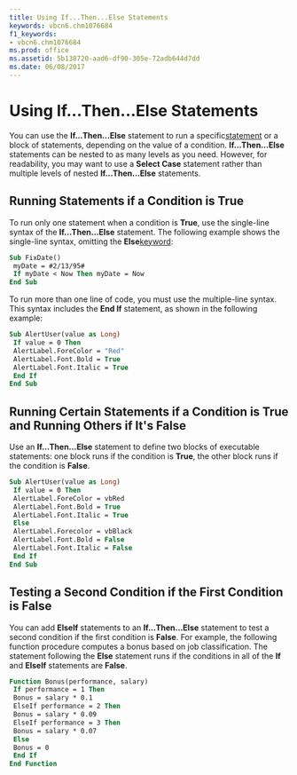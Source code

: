 ```yaml
---
title: Using If...Then...Else Statements
keywords: vbcn6.chm1076684
f1_keywords:
- vbcn6.chm1076684
ms.prod: office
ms.assetid: 5b138720-aad6-df90-305e-72adb644d7dd
ms.date: 06/08/2017
---
```



# Using If...Then...Else Statements

You can use the  **If...Then...Else** statement to run a specific[statement](../../Glossary/vbe-glossary.md#statement) or a block of statements, depending on the value of a condition. **If...Then...Else** statements can be nested to as many levels as you need. However, for readability, you may want to use a **Select Case** statement rather than multiple levels of nested **If...Then...Else** statements.


## Running Statements if a Condition is True

To run only one statement when a condition is  **True**, use the single-line syntax of the **If...Then...Else** statement. The following example shows the single-line syntax, omitting the **Else**[keyword](../../Glossary/vbe-glossary.md#keyword):


```vb
Sub FixDate() 
 myDate = #2/13/95# 
 If myDate < Now Then myDate = Now 
End Sub
```

To run more than one line of code, you must use the multiple-line syntax. This syntax includes the  **End If** statement, as shown in the following example:




```vb
Sub AlertUser(value as Long) 
 If value = 0 Then 
 AlertLabel.ForeColor = "Red" 
 AlertLabel.Font.Bold = True 
 AlertLabel.Font.Italic = True 
 End If 
End Sub
```


## Running Certain Statements if a Condition is True and Running Others if It's False

Use an  **If...Then...Else** statement to define two blocks of executable statements: one block runs if the condition is **True**, the other block runs if the condition is **False**.


```vb
Sub AlertUser(value as Long) 
 If value = 0 Then 
 AlertLabel.ForeColor = vbRed 
 AlertLabel.Font.Bold = True 
 AlertLabel.Font.Italic = True 
 Else 
 AlertLabel.Forecolor = vbBlack 
 AlertLabel.Font.Bold = False 
 AlertLabel.Font.Italic = False 
 End If 
End Sub
```


## Testing a Second Condition if the First Condition is False

You can add  **ElseIf** statements to an **If...Then...Else** statement to test a second condition if the first condition is **False**. For example, the following function procedure computes a bonus based on job classification. The statement following the **Else** statement runs if the conditions in all of the **If** and **ElseIf** statements are **False**.


```vb
Function Bonus(performance, salary) 
 If performance = 1 Then 
 Bonus = salary * 0.1 
 ElseIf performance = 2 Then 
 Bonus = salary * 0.09 
 ElseIf performance = 3 Then 
 Bonus = salary * 0.07 
 Else 
 Bonus = 0 
 End If 
End Function
```


